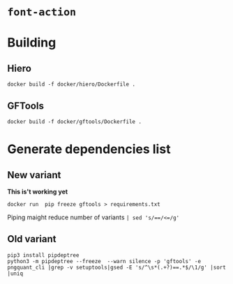 `font-action`
=============

# Building

## Hiero

```
docker build -f docker/hiero/Dockerfile .
```

## GFTools

```
docker build -f docker/gftools/Dockerfile .
```

# Generate dependencies list


## New variant
**This is't working yet**

```
docker run  pip freeze gftools > requirements.txt
```
Piping maight reduce number of variants
` | sed 's/==/<=/g' `

## Old variant

```
pip3 install pipdeptree
python3 -m pipdeptree --freeze  --warn silence -p 'gftools' -e pngquant_cli |grep -v setuptools|gsed -E 's/^\s*(.+?)==.*$/\1/g' |sort |uniq
```

